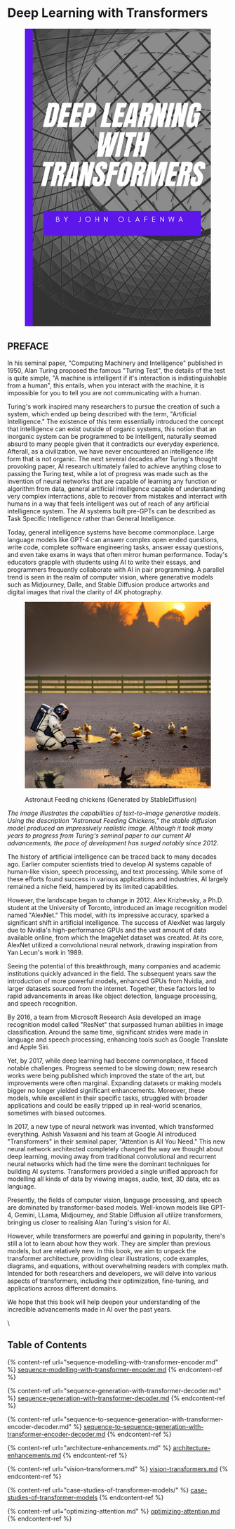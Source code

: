 # Deep Learning with Transformers

<figure><img src=".gitbook/assets/transformers_book.jpg" alt=""><figcaption></figcaption></figure>

## PREFACE

In his seminal paper, "Computing Machinery and Intelligence" published in 1950, Alan Turing proposed the famous "Turing Test", the details of the test is quite simple, "A machine is intelligent if it's interaction is indistinguishable from  a human", this entails, when you interact with the machine, it is impossible for you to tell you are not communicating with a human.&#x20;

Turing's work inspired many researchers to pursue the creation of such a system, which ended up being described with the term, "Artificial Intelligence." The existence of this term essentially introduced the concept that intelligence can exist outside of organic systems, this notion that an inorganic system can be programmed to be intelligent, naturally seemed absurd to many people given that it contradicts our everyday experience. Afterall, as a civilization, we have never encountered an intelligence life form that is not organic. The next several decades after Turing's thought provoking paper, AI research ultimately failed to achieve anything close to passing the Turing test, while a lot of progress was made such as the invention of neural networks that are capable of learning any function or algorithm from data, general artificial intelligence capable of understanding very complex interractions, able to recover from mistakes and interract with humans in a way that feels intelligent was out of reach of any artificial intelligence system. The AI systems built pre-GPTs can be described as Task Specific Intelligence rather than General Intelligence.

&#x20;Today, general intelligence systems have become commonplace. Large language models like GPT-4 can answer complex open ended questions, write code, complete software engineering tasks, answer essay questions, and even take exams in ways that often mirror human performance. Today's educators grapple with students using AI to write their essays, and programmers frequently collaborate with AI in pair programming. A parallel trend is seen in the realm of computer vision, where generative models such as Midjourney, Dalle, and Stable Diffusion produce artworks and digital images that rival the clarity of 4K photography.

<figure><img src=".gitbook/assets/astronaut_feeding_chickens.png" alt=""><figcaption><p>Astronaut Feeding chickens (Generated by StableDiffusion)</p></figcaption></figure>

_The image illustrates the capabilities of text-to-image generative models. Using the description "Astronaut Feeding Chickens," the stable diffusion model produced an impressively realistic image. Although it took many years to progress from Turing's seminal paper to our current AI advancements, the pace of development has surged notably since 2012._



The history of artificial intelligence can be traced back to many decades ago. Earlier computer scientists tried to develop AI systems capable of human-like vision, speech processing, and text processing. While some of these efforts found success in various applications and industries, AI largely remained a niche field, hampered by its limited capabilities.

However, the landscape began to change in 2012. Alex Krizhevsky, a Ph.D. student at the University of Toronto, introduced an image recognition model named "AlexNet." This model, with its impressive accuracy, sparked a significant shift in artificial intelligence. The success of AlexNet was largely due to Nvidia's high-performance GPUs and the vast amount of data available online, from which the ImageNet dataset was created. At its core, AlexNet utilized a convolutional neural network, drawing inspiration from Yan Lecun's work in 1989.

Seeing the potential of this breakthrough, many companies and academic institutions quickly advanced in the field. The subsequent years saw the introduction of more powerful models, enhanced GPUs from Nvidia, and larger datasets sourced from the internet. Together, these factors led to rapid advancements in areas like object detection, language processing, and speech recognition.

By 2016, a team from Microsoft Research Asia developed an image recognition model called "ResNet" that surpassed human abilities in image classification. Around the same time, significant strides were made in language and speech processing, enhancing tools such as Google Translate and Apple Siri.

Yet, by 2017, while deep learning had become commonplace, it faced notable challenges. Progress seemed to be slowing down; new research works were being published which improved the state of the art, but improvements were often marginal. Expanding datasets or making models bigger no longer yielded significant enhancements. Moreover, these models, while excellent in their specific tasks, struggled with broader applications and could be easily tripped up in real-world scenarios, sometimes with biased outcomes.

In 2017, a new type of neural network was invented, which transformed everything. Ashish Vaswani and his team at Google AI introduced  "Transformers" in their seminal paper, "Attention is All You Need." This new neural network architected completely changed the way we thought about deep learning, moving away from traditional convolutional and recurrent neural networks which had the time were the dominant techniques for building AI systems. Transformers provided a single unified approach for modelling all kinds of data by viewing images, audio, text, 3D data, etc as language.

Presently, the fields of computer vision, language processing, and speech are dominated by transformer-based models. Well-known models like GPT-4, Gemini, LLama, Midjourney, and Stable Diffusion all utilize transformers, bringing us closer to realising Alan Turing's vision for AI.

However, while transformers are powerful and gaining in popularity, there's still a lot to learn about how they work. They are simpler than previous models,  but are relatively new. In this book, we aim to unpack the transformer architecture, providing clear illustrations, code examples, diagrams, and equations, without overwhelming readers with complex math. Intended for both researchers and developers, we will delve into various aspects of transformers, including their optimization, fine-tuning, and applications across different domains.

We hope that this book will help deepen your understanding of the incredible advancements made in AI over the past years.

\


## Table of Contents

{% content-ref url="sequence-modelling-with-transformer-encoder.md" %}
[sequence-modelling-with-transformer-encoder.md](sequence-modelling-with-transformer-encoder.md)
{% endcontent-ref %}

{% content-ref url="sequence-generation-with-transformer-decoder.md" %}
[sequence-generation-with-transformer-decoder.md](sequence-generation-with-transformer-decoder.md)
{% endcontent-ref %}

{% content-ref url="sequence-to-sequence-generation-with-transformer-encoder-decoder.md" %}
[sequence-to-sequence-generation-with-transformer-encoder-decoder.md](sequence-to-sequence-generation-with-transformer-encoder-decoder.md)
{% endcontent-ref %}

{% content-ref url="architecture-enhancements.md" %}
[architecture-enhancements.md](architecture-enhancements.md)
{% endcontent-ref %}

{% content-ref url="vision-transformers.md" %}
[vision-transformers.md](vision-transformers.md)
{% endcontent-ref %}

{% content-ref url="case-studies-of-transformer-models/" %}
[case-studies-of-transformer-models](case-studies-of-transformer-models/)
{% endcontent-ref %}

{% content-ref url="optimizing-attention.md" %}
[optimizing-attention.md](optimizing-attention.md)
{% endcontent-ref %}

